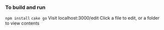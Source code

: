 ### To build and run
`npm install`
`cake go`
Visit localhost:3000/edit
Click a file to edit, or a folder to view contents
